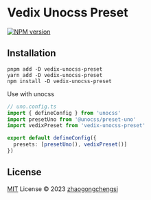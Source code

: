 # Vedix Unocss Preset

[![NPM version](https://img.shields.io/npm/v/vedix-unocss-preset?color=a1b858&label=)](https://www.npmjs.com/package/vedix-unocss-preset)

## Installation

```shell
pnpm add -D vedix-unocss-preset
yarn add -D vedix-unocss-preset
npm install -D vedix-unocss-preset
```

Use with unocss

```ts
// uno.config.ts
import { defineConfig } from 'unocss'
import presetUno from '@unocss/preset-uno'
import vedixPreset from 'vedix-unocss-preset'

export default defineConfig({
  presets: [presetUno(), vedixPreset()]
})
```

## License

[MIT](./LICENSE) License © 2023 [zhaogongchengsi](https://github.com/zhaogongchengsi)

